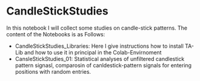 # CandleStickStudies
In this notebook I will collect some studies on candle-stick patterns. The content of the Notebooks is as Follows: 
* CandleStickStudies_Libraries: Here I give instructions how to install TA-Lib and how to use it in principal in the Colab-Envirnoment
* CansleStickStudies_01: Statistical analyses of unfiltered candlestick pattern signasl, comparosin of canldestick-pattern signals for entering positions with random entries.
